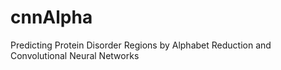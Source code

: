 # cnnAlpha
Predicting Protein Disorder Regions by
Alphabet Reduction and Convolutional Neural
Networks
